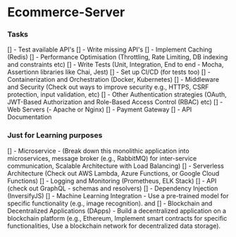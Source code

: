 # Ecommerce-Server

### Tasks

[] - Test available API's
[] - Write missing API's
[] - Implement Caching (Redis)
[] - Performance Optimisation (Throttling, Rate Limiting, DB indexing and constraints etc)
[] - Write Tests (Unit, Integration, End to end - Mocha, Assertionn libraries like Chai, Jest)
[] - Set up CI/CD (for tests too)
[] - Containerization and Orchestration (Docker, Kubernetes)
[] - Middleware and Security (Check out ways to improve security e.g., HTTPS, CSRF protection, input validation, etc)
[] - Other Authentication strategies (OAuth, JWT-Based Authorization and Role-Based Access Control (RBAC) etc)
[] - Web Servers (-	Apache or Nginx)
[] - Payment Gateway
[] - API Documentation



### Just for Learning purposes

[] - Microservice - (Break down this monolithic application into microservices, message broker (e.g., RabbitMQ) for inter-service communication, Scalable Architecture with Load Balancing)
[] - Serverless Architecture (Check out AWS Lambda, Azure Functions, or Google Cloud Functions)
[] - Logging and Monitoring (Prometheus, ELK Stack)
[] - API (check out GraphQL - schemas and resolvers)
[] - Dependency Injection (InversifyJS)
[] - Machine Learning Integration - Use a pre-trained model for specific functionality (e.g., image recognition). and 
[] - Blockchain and Decentralized Applications (DApps) - Build a decentralized application on a blockchain platform (e.g., Ethereum, Implement smart contracts for specific functionalities, Use a blockchain network for decentralized data storage).


